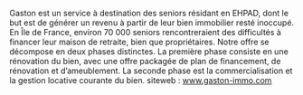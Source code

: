 Gaston est un service à destination des seniors résidant en EHPAD, dont le but est de générer un revenu à partir de leur bien immobilier resté inoccupé. En Île de France, environ 70 000 seniors rencontreraient des difficultés à financer leur maison de retraite, bien que propriétaires. 
Notre offre se décompose en deux phases distinctes. La première phase consiste en une rénovation du bien, avec une offre packagée de plan de financement, de rénovation et d’ameublement. La seconde phase est la commercialisation et la gestion locative courante du bien.
siteweb : www.gaston-immo.com
